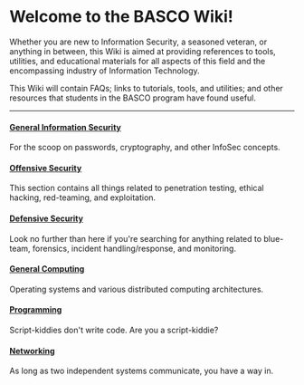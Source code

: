 # Welcome to the BASCO Wiki!

Whether you are new to Information Security, a seasoned veteran, or anything in between, this Wiki is aimed at providing references to tools, utilities, and educational materials for all aspects of this field and the encompassing industry of Information Technology.

This Wiki will contain FAQs; links to tutorials, tools, and utilities; and other resources that students in the BASCO program have found useful.
***
#### [General Information Security](./General-Information-Security#)
For the scoop on passwords, cryptography, and other InfoSec concepts.

#### [**Offensive Security**](./Offensive-Security#)
This section contains all things related to penetration testing, ethical hacking, red-teaming, and exploitation.

#### [**Defensive Security**](./Defensive-Security#)
Look no further than here if you're searching for anything related to blue-team, forensics, incident handling/response, and monitoring.

#### [General Computing](./General-Computing#)
Operating systems and various distributed computing architectures.

#### [Programming](./Programming#)
Script-kiddies don't write code. Are you a script-kiddie?

#### [Networking](./Networking#)
As long as two independent systems communicate, you have a way in.
